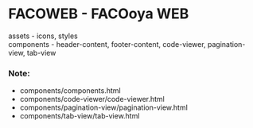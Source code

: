 # FACOWEB - FACOoya WEB
assets - icons, styles  
components - header-content, footer-content, code-viewer, pagination-view, tab-view  

### Note:
- components/components.html
- components/code-viewer/code-viewer.html
- components/pagination-view/pagination-view.html
- components/tab-view/tab-view.html